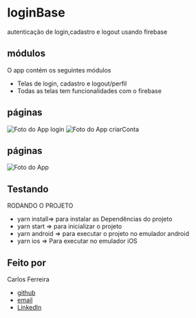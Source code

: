 # loginBase
autenticação de login,cadastro e logout usando firebase

## módulos

O app contém os seguintes módulos

* Telas de login, cadastro e logout/perfil
* Todas as telas tem funcionalidades com o firebase 

## páginas
![Foto do App login](https://github.com/CarlosSTS/loginBase/blob/master/images/login.png)
![Foto do App criarConta](https://github.com/CarlosSTS/loginBase/blob/master/images/create.png)

## páginas
![Foto do App](https://github.com/CarlosSTS/loginBase/blob/master/images/auth.png)

## Testando
RODANDO O PROJETO
* yarn install=>  para instalar as  Dependências do projeto
* yarn start => para inicializar o projeto
* yarn android => para executar o projeto no emulador android
* yarn ios => Para executar no emulador iOS

## Feito por

Carlos Ferreira
* [github](https://www.github.com/CarlosSTS)
* [email](mailto://carlossts826@gmail.com)
* [LinkedIn](https://www.linkedin.com/in/carlos-ferreira-4b2ba219a/)